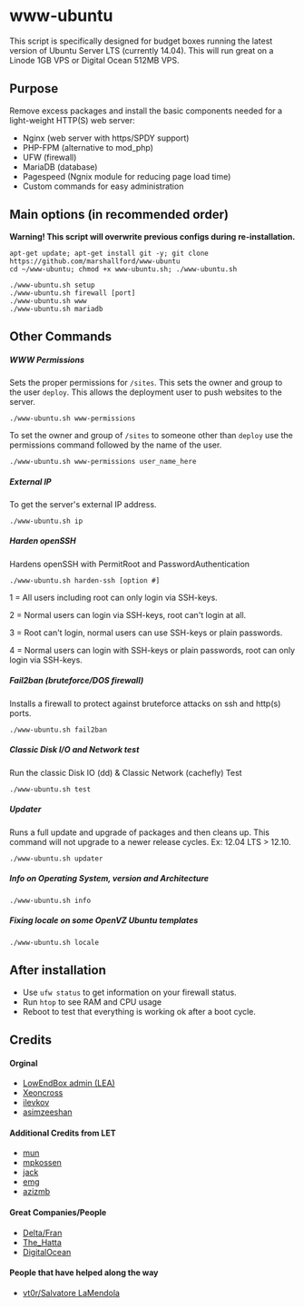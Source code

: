 # www-ubuntu

This script is specifically designed for budget boxes running the latest version of Ubuntu Server LTS (currently 14.04). This will run great on a Linode 1GB VPS or Digital Ocean 512MB VPS.

## Purpose

Remove excess packages and install the basic components needed for a light-weight HTTP(S) web server:

 - Nginx (web server with https/SPDY support)
 - PHP-FPM (alternative to mod_php)
 - UFW (firewall)
 - MariaDB (database)
 - Pagespeed (Ngnix module for reducing page load time)
 - Custom commands for easy administration

## Main options (in recommended order)

**Warning! This script will overwrite previous configs during re-installation.**

	apt-get update; apt-get install git -y; git clone https://github.com/marshallford/www-ubuntu
	cd ~/www-ubuntu; chmod +x www-ubuntu.sh; ./www-ubuntu.sh

	./www-ubuntu.sh setup
	./www-ubuntu.sh firewall [port]
	./www-ubuntu.sh www
	./www-ubuntu.sh mariadb

## Other Commands

##### WWW Permissions

Sets the proper permissions for `/sites`. This sets the owner and group to the user `deploy`. This allows the deployment user to push websites to the server.

	./www-ubuntu.sh www-permissions

To set the owner and group of `/sites` to someone other than `deploy` use the permissions command followed by the name of the user.

	./www-ubuntu.sh www-permissions user_name_here

##### External IP

To get the server's external IP address.

	./www-ubuntu.sh ip

##### Harden openSSH

Hardens openSSH with PermitRoot and PasswordAuthentication

	./www-ubuntu.sh harden-ssh [option #]

1 = All users including root can only login via SSH-keys.

2 = Normal users can login via SSH-keys, root can't login at all.

3 = Root can't login, normal users can use SSH-keys or plain passwords.

4 = Normal users can login with SSH-keys or plain passwords, root can only login via SSH-keys.

##### Fail2ban (bruteforce/DOS firewall)

Installs a firewall to protect against bruteforce attacks on ssh and http(s) ports.

	./www-ubuntu.sh fail2ban

##### Classic Disk I/O and Network test

Run the classic Disk IO (dd) & Classic Network (cachefly) Test

	./www-ubuntu.sh test

##### Updater

Runs a full update and upgrade of packages and then cleans up. This command will not upgrade to a newer release cycles. Ex: 12.04 LTS > 12.10.

	./www-ubuntu.sh updater

##### Info on Operating System, version and Architecture

	./www-ubuntu.sh info

##### Fixing locale on some OpenVZ Ubuntu templates

	./www-ubuntu.sh locale

## After installation

- Use `ufw status` to get information on your firewall status.
- Run `htop` to see RAM and CPU usage
- Reboot to test that everything is working ok after a boot cycle.

## Credits

#### Orginal

- [LowEndBox admin (LEA)](https://github.com/lowendbox/lowendscript)
- [Xeoncross](https://github.com/Xeoncross/lowendscript)
- [ilevkov](https://github.com/ilevkov/lowendscript)
- [asimzeeshan](https://github.com/asimzeeshan)

#### Additional Credits from LET

- [mun](http://lowendtalk.com/profile/7133/Mun)
- [mpkossen](http://lowendtalk.com/profile/3071/mpkossen)
- [jack](http://lowendtalk.com/profile/522/Jack)
- [emg](http://lowendtalk.com/profile/13220/emg)
- [azizmb](http://lowendtalk.com/profile/3240/azizmb)

#### Great Companies/People

- [Delta/Fran](http://buyvm.net)
- [The_Hatta](http://wiki.frantech.ca/doku.php/irc:main)
- [DigitalOcean](http://digitalocean.com)

#### People that have helped along the way

- [vt0r/Salvatore LaMendola](https://github.com/jogfsovt/)
